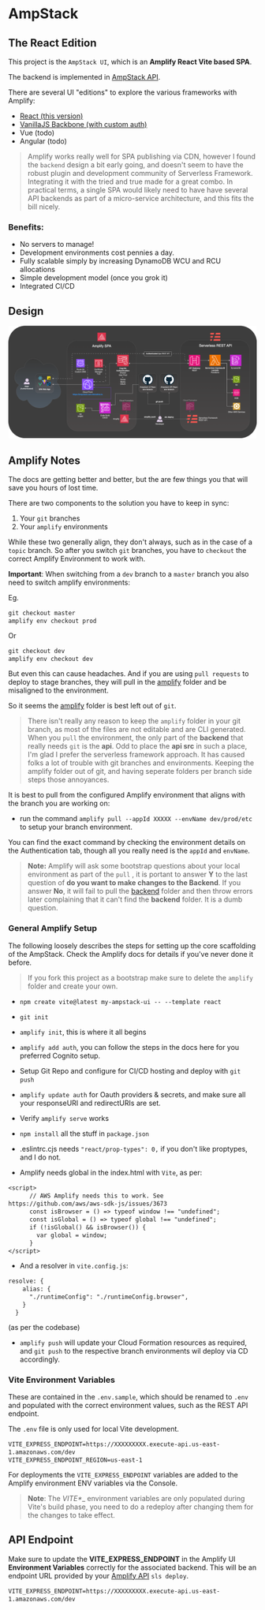 # AmpStack 
## The React Edition

This project is the `AmpStack UI`, which is an __Amplify React Vite based SPA__.  

The backend is implemented in [AmpStack API](https://github.com/ids/ampstack-api).

There are several UI "editions" to explore the various frameworks with Amplify:
- [React (this version)](https://github.com/ids/ampstack-ui) 
- [VanillaJS Backbone (with custom auth)](https://github.com/ids/ampstack-ui/tree/backbone)
- Vue (todo)
- Angular (todo)

> Amplify works really well for SPA publishing via CDN, however I found the `backend` design a bit early going, and doesn't seem to have the robust plugin and development community of Serverless Framework.  Integrating it with the tried and true made for a great combo.  In practical terms, a single SPA would likely need to have have several API backends as part of a micro-service architecture, and this fits the bill nicely.

### Benefits:

- No servers to manage!
- Development environments cost pennies a day.
- Fully scalable simply by increasing DynamoDB WCU and RCU allocations
- Simple development model (once you grok it)
- Integrated CI/CD

## Design
![AmpStack Diagram](./public/AmpStack.png "AmpStack")

## Amplify Notes
The docs are getting better and better, but the are few things you that will save you hours of lost time.

There are two components to the solution you have to keep in sync:
1. Your `git` branches
2. Your `amplify` environments

While these two generally align, they don't always, such as in the case of a `topic` branch. So after you switch `git` branches, you have to `checkout` the correct Amplify Environment to work with.

__Important__: When switching from a `dev` branch to a `master` branch you also need to switch amplify environments:

Eg.

```
git checkout master
amplify env checkout prod
```

Or

```
git checkout dev
amplify env checkout dev
```


But even this can cause headaches.  And if you are using `pull requests` to deploy to stage branches, they will pull in the [amplify](/amplify) folder and be misaligned to the environment.

So it seems the [amplify](/amplify) folder is best left out of `git`.  

> There isn't really any reason to keep the `amplify` folder in your git branch, as most of the files are not editable and are CLI generated.  When you `pull` the environment, the only part of the __backend__ that really needs `git` is the __api__.  Odd to place the __api src__ in such a place, I'm glad I prefer the serverless framework approach.  It has caused folks a lot of trouble with git branches and environments.  Keeping the amplify folder out of git, and having seperate folders per branch side steps those annoyances.

It is best to pull from the configured Amplify environment that aligns with the branch you are working on:

- run the command `amplify pull --appId XXXXX --envName dev/prod/etc` to setup your branch environment.

You can find the exact command by checking the environment details on the Authentication tab, though all you really need is the `appId` and `envName`.

> __Note:__ Amplify will ask some bootstrap questions about your local environment as part of the `pull` , it is portant to answer __Y__ to the last question of __do you want to make changes to the Backend__. If you answer __No__, it will fail to pull the [backend](/amplify/backend) folder and then throw errors later complaining that it can't find the __backend__ folder.  It is a dumb question.

### General Amplify Setup
The following loosely describes the steps for setting up the core scaffolding of the AmpStack.  Check the Amplify docs for details if you've never done it before.

> If you fork this project as a bootstrap make sure to delete the `amplify` folder and create your own.

- `npm create vite@latest my-ampstack-ui -- --template react`

- `git init`

- `amplify init`, this is where it all begins

- `amplify add auth`, you can follow the steps in the docs here for you preferred Cognito setup.

- Setup Git Repo and configure for CI/CD hosting and deploy with `git push`

- `amplify update auth` for Oauth providers & secrets, and make sure all your responseURI and redirectURIs are set.

- Verify `amplify serve` works

- `npm install` all the stuff in `package.json`

- .eslintrc.cjs needs `"react/prop-types": 0,` if you don't like proptypes, and I do not.

- Amplify needs global in the index.html with `Vite`, as per:

```
<script>
      // AWS Amplify needs this to work. See https://github.com/aws/aws-sdk-js/issues/3673
      const isBrowser = () => typeof window !== "undefined";
      const isGlobal = () => typeof global !== "undefined";
      if (!isGlobal() && isBrowser()) {
        var global = window;
      }
</script>
```

- And a resolver in `vite.config.js`:

```
resolve: {
    alias: {
      "./runtimeConfig": "./runtimeConfig.browser",
    }
  }
```
(as per the codebase)

- `amplify push` will update your Cloud Formation resources as required, and `git push` to the respective branch environments wil deploy via CD accordingly.

### Vite Environment Variables
These are contained in the `.env.sample`, which should be renamed to `.env` and populated with the correct environment values, such as the REST API endpoint.

The `.env` file is only used for local Vite development.

```
VITE_EXPRESS_ENDPOINT=https://XXXXXXXXX.execute-api.us-east-1.amazonaws.com/dev
VITE_EXPRESS_ENDPOINT_REGION=us-east-1
```

For deployments the `VITE_EXPRESS_ENDPOINT` variables are added to the Amplify environment ENV variables via the Console.

> __Note__: The __VITE_*__ environment variables are only populated during Vite's build phase, you need to do a redeploy after changing them for the changes to take effect.

## API Endpoint
Make sure to update the __VITE_EXPRESS_ENDPOINT__ in the Amplify UI __Environment Variables__ correctly for the associated backend.  This will be an endpoint URL provided by your [Amplify API](https://github.com/ids/ampstack-api) `sls deploy`.

```
VITE_EXPRESS_ENDPOINT=https://XXXXXXXXX.execute-api.us-east-1.amazonaws.com/dev
```
